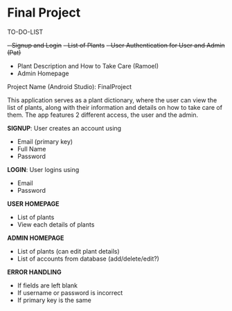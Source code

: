 # Final Project

TO-DO-LIST

~~- Signup and Login~~
~~- List of Plants~~
~~- User Authentication for User and Admin (Pat)~~
- Plant Description and How to Take Care (Ramoel)
- Admin Homepage

Project Name (Android Studio): FinalProject

This application serves as a plant dictionary, where the user can view the list of plants, along with their
information and details on how to take care of them. The app features 2 different access, the user and the admin.

**SIGNUP**: User creates an account using
- Email (primary key)
- Full Name
- Password

**LOGIN**: User logins using
- Email
- Password

**USER HOMEPAGE**
- List of plants
- View each details of plants

**ADMIN HOMEPAGE**
- List of plants (can edit plant details)
- List of accounts from database (add/delete/edit?)

**ERROR HANDLING**
- If fields are left blank
- If username or password is incorrect
- If primary key is the same

